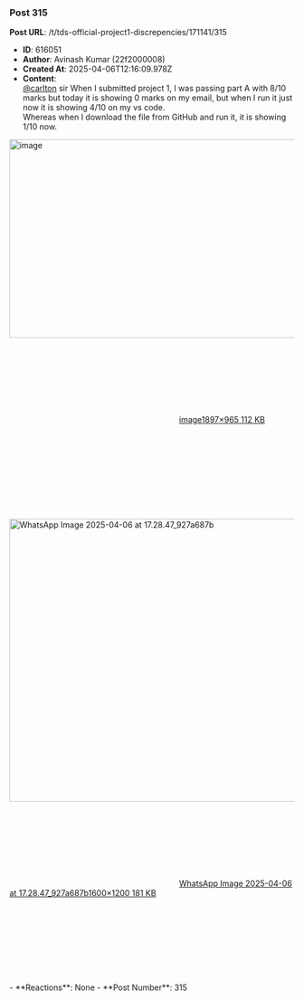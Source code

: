 ### Post 315
**Post URL**: /t/tds-official-project1-discrepencies/171141/315
- **ID**: 616051
- **Author**: Avinash Kumar (22f2000008)
- **Created At**: 2025-04-06T12:16:09.978Z
- **Content**:  
  <a class="mention" href="/u/carlton">@carlton</a>  sir  When I submitted project 1, I was passing part A with 8/10 marks but today it is showing 0 marks on my email, but when I run it just now it is showing 4/10 on my vs code.<br>
Whereas when I download the file from GitHub and run it, it is showing 1/10 now.
<div class="lightbox-wrapper"><a class="lightbox" href="https://europe1.discourse-cdn.com/flex013/uploads/iitm/original/3X/9/d/9d7495b7d3d112adfac7d592ee6e9024351dc618.png" data-download-href="/uploads/short-url/msUKaHFancESX8hfFIglGtezbfy.png?dl=1" title="image" rel="noopener nofollow ugc"><img src="https://europe1.discourse-cdn.com/flex013/uploads/iitm/optimized/3X/9/d/9d7495b7d3d112adfac7d592ee6e9024351dc618_2_690x351.png" alt="image" data-base62-sha1="msUKaHFancESX8hfFIglGtezbfy" width="690" height="351" srcset="https://europe1.discourse-cdn.com/flex013/uploads/iitm/optimized/3X/9/d/9d7495b7d3d112adfac7d592ee6e9024351dc618_2_690x351.png, https://europe1.discourse-cdn.com/flex013/uploads/iitm/optimized/3X/9/d/9d7495b7d3d112adfac7d592ee6e9024351dc618_2_1035x526.png 1.5x, https://europe1.discourse-cdn.com/flex013/uploads/iitm/optimized/3X/9/d/9d7495b7d3d112adfac7d592ee6e9024351dc618_2_1380x702.png 2x" data-dominant-color="272727"><div class="meta"><svg class="fa d-icon d-icon-far-image svg-icon" aria-hidden="true"><use href="#far-image"></use></svg><span class="filename">image</span><span class="informations">1897×965 112 KB</span><svg class="fa d-icon d-icon-discourse-expand svg-icon" aria-hidden="true"><use href="#discourse-expand"></use></svg></div></a></div><br>
<div class="lightbox-wrapper"><a class="lightbox" href="https://europe1.discourse-cdn.com/flex013/uploads/iitm/original/3X/3/f/3fe91b246d5e0f0bf26245d8b4d0ab0d074827f5.jpeg" data-download-href="/uploads/short-url/97nvuIRMFIEIuCEkd2FfDvH3O97.jpeg?dl=1" title="WhatsApp Image 2025-04-06 at 17.28.47_927a687b" rel="noopener nofollow ugc"><img src="https://europe1.discourse-cdn.com/flex013/uploads/iitm/optimized/3X/3/f/3fe91b246d5e0f0bf26245d8b4d0ab0d074827f5_2_666x500.jpeg" alt="WhatsApp Image 2025-04-06 at 17.28.47_927a687b" data-base62-sha1="97nvuIRMFIEIuCEkd2FfDvH3O97" width="666" height="500" srcset="https://europe1.discourse-cdn.com/flex013/uploads/iitm/optimized/3X/3/f/3fe91b246d5e0f0bf26245d8b4d0ab0d074827f5_2_666x500.jpeg, https://europe1.discourse-cdn.com/flex013/uploads/iitm/optimized/3X/3/f/3fe91b246d5e0f0bf26245d8b4d0ab0d074827f5_2_999x750.jpeg 1.5x, https://europe1.discourse-cdn.com/flex013/uploads/iitm/optimized/3X/3/f/3fe91b246d5e0f0bf26245d8b4d0ab0d074827f5_2_1332x1000.jpeg 2x" data-dominant-color="5A5D5E"><div class="meta"><svg class="fa d-icon d-icon-far-image svg-icon" aria-hidden="true"><use href="#far-image"></use></svg><span class="filename">WhatsApp Image 2025-04-06 at 17.28.47_927a687b</span><span class="informations">1600×1200 181 KB</span><svg class="fa d-icon d-icon-discourse-expand svg-icon" aria-hidden="true"><use href="#discourse-expand"></use></svg></div></a></div>
- **Reactions**: None
- **Post Number**: 315

